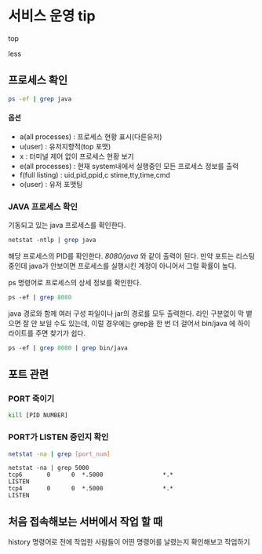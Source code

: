 # 서비스 운영 tip

top

less

## 프로세스 확인

```sh
ps -ef | grep java
```

#### 옵션
- a(all processes) : 프로세스 현황 표시(다른유저)
- u(user) : 유저지향적(top 포맷)
- x : 터미널 제어 없이 프로세스 현황 보기
- e(all processes) : 현재 system내에서 실행중인 모든 프로세스 정보를 출력
- f(full listing) : uid,pid,ppid,c stime,tty,time,cmd
- o(user) : 유저 포맷팅

### JAVA 프로세스 확인

기동되고 있는 java 프로세스를 확인한다.

```perl
netstat -ntlp | grep java
```

해당 프로세스의 PID를 확인한다. *8080/java* 와 같이 출력이 된다. 만약 포트는 리스팅 중인데 java가 안보이면 프로세스를 실행시킨 계정이 아니어서 그럴 확률이 높다.<br/>

ps 명령어로 프로세스의 상세 정보를 확인한다.

```perl
ps -ef | grep 8080
```

java 경로와 함께 여러 구성 파일이나 jar의 경로를 모두 출력한다. 라인 구분없이 막 뱉으면 잘 안 보일 수도 있는데, 이럴 경우에는 grep을 한 번 더 걸어서 bin/java 에 하이라이트를 주면 찾기가 쉽다.

```perl
ps -ef | grep 8080 | grep bin/java
```



## 포트 관련

### PORT 죽이기

```sh
kill [PID NUMBER]
```

### PORT가 LISTEN 중인지 확인

```sh
netstat -na | grep [port_num]
```

```
netstat -na | grep 5000
tcp6       0      0  *.5000                 *.*                    LISTEN
tcp4       0      0  *.5000                 *.*                    LISTEN
```

## 처음 접속해보는 서버에서 작업 할 때

history 명령어로 전에 작업한 사람들이 어떤 명령어를 날렸는지 확인해보고 작업하기

